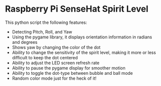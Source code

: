 # Raspberry Pi SenseHat Spirit Level

This python script the following features:

 - Detecting Pitch, Roll, and Yaw
 -  Using the pygame library, it displays orientation information in radians and degrees 
 -  Shows yaw by changing the color of the dot
 -  Ability to change the sensitivity of the spirit level, making it more or less difficult to keep the dot centered
 -  Ability to adjust the LED screen refresh rate
 -  Ability to pause the pygame display for smoother motion
 -  Ability to toggle the dot-type between bubble and ball mode
 -  Random color mode just for the heck of it!
